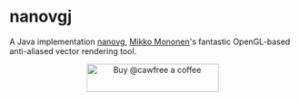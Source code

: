 # nanovgj
A Java implementation [nanovg](https://github.com/memononen/nanovg), [Mikko Mononen](https://github.com/memononen)'s fantastic OpenGL-based anti-aliased vector rendering tool.

<p align="center">
  <a href="https://www.buymeacoffee.com/cawfree">
    <img src="https://cdn.buymeacoffee.com/buttons/default-orange.png" alt="Buy @cawfree a coffee" width="232" height="50" />
  </a>
</p>
